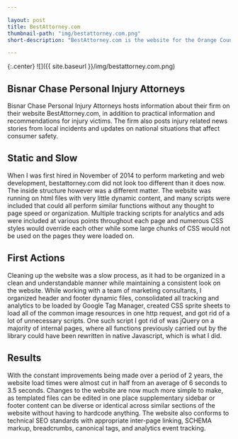 ```yaml
---

layout: post
title: BestAttorney.com
thumbnail-path: "img/bestattorney.com.png"
short-description: "BestAttorney.com is the website for the Orange County-based personal injury law firm Bisnar | Chase."

---
```


{:.center}
![]({{ site.baseurl }}/img/bestattorney.com.png)

## Bisnar Chase Personal Injury Attorneys

Bisnar Chase Personal Injury Attorneys hosts information about their firm on their website BestAttorney.com, in addition to practical information and recommendations for injury victims. The firm also posts injury related news stories from local incidents and updates on national situations that affect consumer safety. 

## Static and Slow 

When I was first hired in November of 2014 to perform marketing and web development, bestattorney.com did not look too different than it does now. The inside structure however was a different matter. The website was running on html files with very little dynamic content, and many scripts were included that could all perform similar functions without any thought to page speed or organization. Multiple tracking scripts for analytics and ads were included at various points throughout each page and numerous CSS styles would override each other while some large chunks of CSS would not be used on the pages they were loaded on.  

## First Actions

Cleaning up the website was a slow process, as it had to be organized in a clean and understandable manner while maintaining a consistent look on the website. While working with a team of marketing consultants, I organized header and footer dynamic files, consolidated all tracking and analytics to be loaded by Google Tag Manager, created CSS sprite sheets to load all of the common image resources in one http request, and got rid of a lot of unnecessary scripts. One such script I got rid of was jQuery on a majority of internal pages, where all functions previously carried out by the library could have been rewritten in native Javascript, which is what I did. 

## Results

With the constant improvements being made over a period of 2 years, the website load times were almost cut in half from an average of 6 seconds to 3.5 seconds. Changes to the website are now much more simple to make, as templated files can be edited in one place supplementary sidebar or footer content can be diverse or identical across similar sections of the website without having to hardcode anything. The website also conforms to technical SEO standards with appropriate inter-page linking, SCHEMA markup, breadcrumbs, canonical tags, and analytics event tracking.  
